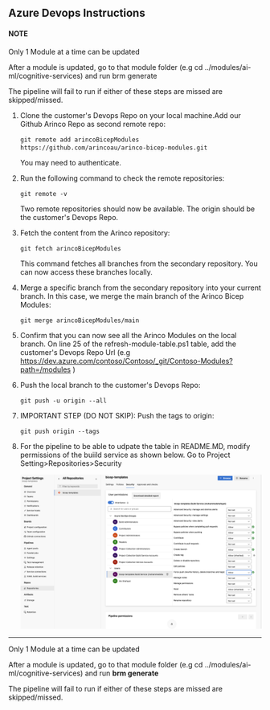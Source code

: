 ## Azure Devops Instructions

#### NOTE
Only 1 Module at a time can be updated

After a module is updated, go to that module folder (e.g cd ../modules/ai-ml/cognitive-services) and run brm generate

The pipeline will fail to run if either of these steps are missed are skipped/missed.
1. Clone the customer's Devops Repo on your local machine.Add our Github Arinco Repo as second remote repo:
    ```
    git remote add arincoBicepModules https://github.com/arincoau/arinco-bicep-modules.git
    ```
    You may need to authenticate.

2. Run the following command to check the remote repositories:
    ```
    git remote -v
    ```
    Two remote repositories should now be available. The origin should be the customer's Devops Repo.

3. Fetch the content from the Arinco repository:
    ```
    git fetch arincoBicepModules
    ```
    This command fetches all branches from the secondary repository. You can now access these branches locally.

4. Merge a specific branch from the secondary repository into your current branch. In this case, we merge the main branch of the Arinco Bicep Modules:
    ```
    git merge arincoBicepModules/main
    ```

5.  Confirm that you can now see all the Arinco Modules on the local branch. On line 25 of the refresh-module-table.ps1 table, add the customer's Devops Repo Url (e.g https://dev.azure.com/contoso/Contoso/_git/Contoso-Modules?path=/modules )


6. Push the local branch to the customer's Devops Repo:
    ```
    git push -u origin --all
    ```

7. IMPORTANT STEP (DO NOT SKIP): Push the tags to origin:
    ```
    git push origin --tags
    ```

8. For the pipeline to be able to udpate the table in README.MD, modify permissions of the buiild service as shown below.
Go to Project Setting>Repositories>Security

    ![alt text](image.png)

----------------------------------------------------------------------------------------------------------------------------------------------
Only 1 Module at a time can be updated

After a module is updated, go to that module folder (e.g cd ../modules/ai-ml/cognitive-services) and run **brm generate**

The pipeline will fail to run if either of these steps are missed are skipped/missed.